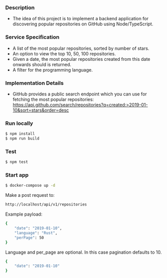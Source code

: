 ### Description

- The idea of this project is to implement a backend application for discovering popular repositories on GitHub using Node/TypeScript.

### Service Specification

- A list of the most popular repositories, sorted by number of stars.
- An option to view the top 10, 50, 100 repositories.
- Given a date, the most popular repositories created from this date onwards should is returned.
- A filter for the programming language.

### Implementation Details

- GitHub provides a public search endpoint which you can use for fetching the most popular repositories:
  https://api.github.com/search/repositories?q=created:>2019-01-10&sort=stars&order=desc

### Run locally

```bash
$ npm install
$ npm run build
```

### Test

```bash
$ npm test
```

### Start app

```bash
$ docker-compose up -d
```

Make a post request to:

```bash
http://localhost/api/v1/repositories
```

Example payload:

```bash
{
	"date": "2019-01-10",
	"language": "Rust",
	"perPage": 50
}
```

Language and per_page are optional. In this case pagination defaults to 10.

```bash
{
	"date": "2019-01-10"
}
```
